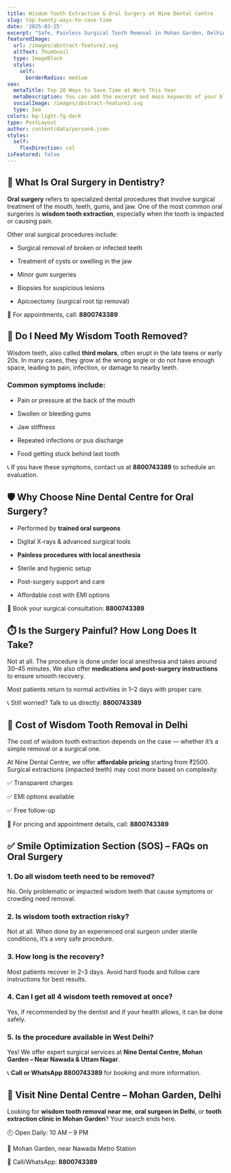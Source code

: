 ```yaml
---
title: Wisdom Tooth Extraction & Oral Surgery at Nine Dental Centre
slug: top-twenty-ways-to-save-time
date: '2025-03-25'
excerpt: "Safe, Painless Surgical Tooth Removal in Mohan Garden, DelhiAre you experiencing pain or swelling at the back of your mouth? It might be your wisdom tooth. At Nine Dental Centre, Mohan Garden, Delhi, we provide expert, pain-free oral surgical procedures like wisdom tooth extraction, tooth removal, and minor gum surgeries — all under one roof.\n\U0001F4DE Call or WhatsApp: 8800743389 to book your consultation"
featuredImage:
  url: /images/abstract-feature2.svg
  altText: Thumbnail
  type: ImageBlock
  styles:
    self:
      borderRadius: medium
seo:
  metaTitle: Top 20 Ways to Save Time at Work This Year
  metaDescription: You can add the excerpt and main keywords of your blog post here.
  socialImage: /images/abstract-feature2.svg
  type: Seo
colors: bg-light-fg-dark
type: PostLayout
author: content/data/person4.json
styles:
  self:
    flexDirection: col
isFeatured: false
---
```

## 🦷 What Is Oral Surgery in Dentistry?

**Oral surgery** refers to specialized dental procedures that involve surgical treatment of the mouth, teeth, gums, and jaw. One of the most common oral surgeries is **wisdom tooth extraction**, especially when the tooth is impacted or causing pain.

Other oral surgical procedures include:

*   Surgical removal of broken or infected teeth

*   Treatment of cysts or swelling in the jaw

*   Minor gum surgeries

*   Biopsies for suspicious lesions

*   Apicoectomy (surgical root tip removal)

📱 For appointments, call: **8800743389**



## 😬 Do I Need My Wisdom Tooth Removed?

Wisdom teeth, also called **third molars**, often erupt in the late teens or early 20s. In many cases, they grow at the wrong angle or do not have enough space, leading to pain, infection, or damage to nearby teeth.

### Common symptoms include:

*   Pain or pressure at the back of the mouth

*   Swollen or bleeding gums

*   Jaw stiffness

*   Repeated infections or pus discharge

*   Food getting stuck behind last tooth

📞 If you have these symptoms, contact us at **8800743389** to schedule an evaluation.



## 🛡️ Why Choose Nine Dental Centre for Oral Surgery?

*   Performed by **trained oral surgeons**

*   Digital X-rays & advanced surgical tools

*   **Painless procedures with local anesthesia**

*   Sterile and hygienic setup

*   Post-surgery support and care

*   Affordable cost with EMI options

📲 Book your surgical consultation: **8800743389**



## ⏱️ Is the Surgery Painful? How Long Does It Take?

Not at all. The procedure is done under local anesthesia and takes around 30–45 minutes. We also offer **medications and post-surgery instructions** to ensure smooth recovery.

Most patients return to normal activities in 1–2 days with proper care.

📞 Still worried? Talk to us directly: **8800743389**



## 💸 Cost of Wisdom Tooth Removal in Delhi

The cost of wisdom tooth extraction depends on the case — whether it’s a simple removal or a surgical one.

At Nine Dental Centre, we offer **affordable pricing** starting from ₹2500. Surgical extractions (impacted teeth) may cost more based on complexity.

✅ Transparent charges

✅ EMI options available

✅ Free follow-up

📱 For pricing and appointment details, call: **8800743389**



## ✅ Smile Optimization Section (SOS) – FAQs on Oral Surgery

### 1. **Do all wisdom teeth need to be removed?**

No. Only problematic or impacted wisdom teeth that cause symptoms or crowding need removal.

### 2. **Is wisdom tooth extraction risky?**

Not at all. When done by an experienced oral surgeon under sterile conditions, it’s a very safe procedure.

### 3. **How long is the recovery?**

Most patients recover in 2–3 days. Avoid hard foods and follow care instructions for best results.

### 4. **Can I get all 4 wisdom teeth removed at once?**

Yes, if recommended by the dentist and if your health allows, it can be done safely.

### 5. **Is the procedure available in West Delhi?**

Yes! We offer expert surgical services at **Nine Dental Centre, Mohan Garden – Near Nawada & Uttam Nagar**.

📞 **Call or WhatsApp 8800743389** for booking and more information.



## 📍 Visit Nine Dental Centre – Mohan Garden, Delhi

Looking for **wisdom tooth removal near me**, **oral surgeon in Delhi**, or **tooth extraction clinic in Mohan Garden**? Your search ends here.

🕘 Open Daily: 10 AM – 9 PM

📍 Mohan Garden, near Nawada Metro Station

📱 Call/WhatsApp: **8800743389**





